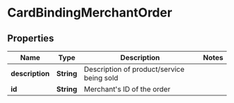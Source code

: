 
# CardBindingMerchantOrder

## Properties
Name | Type | Description | Notes
------------ | ------------- | ------------- | -------------
**description** | **String** | Description of product/service being sold | 
**id** | **String** | Merchant&#39;s ID of the order | 



